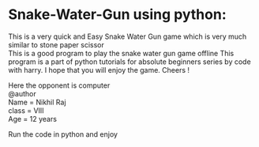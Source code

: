 # Snake-Water-Gun using python:
This is a very quick and Easy Snake Water Gun game which is very much similar to stone paper scissor <br>
This is a good program to play the snake water gun game offline
This program is a part of python tutorials for absolute beginners series by code with harry.
I hope that you will enjoy the game.
Cheers !

Here the opponent is computer<br>
@author<br>
Name = Nikhil Raj<br>
class = VIII<br>
Age = 12 years<br>

Run the code in python and enjoy
